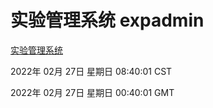 # 实验管理系统 expadmin
[实验管理系统](http://59.174.27.143:56808/expadmin-782313d2-e1b1-4ea7-932e-3a55e6a1a4d0/)

2022年 02月 27日 星期日 08:40:01 CST

2022年 02月 27日 星期日 00:40:01 GMT
